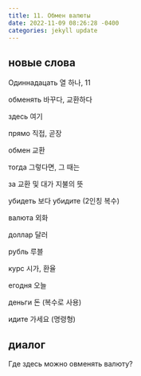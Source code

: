 ```yaml
---
title: 11. Обмен валюты
date: 2022-11-09 08:26:28 -0400
categories: jekyll update
---
```


## новые слова

Одиннадацать    열 하나, 11

обменять    바꾸다, 교환하다

здесь   여기

прямо   직접, 곧장

обмен   교환

тогда   그렇다면, 그 때는 

за  교환 및 대가 지불의 뜻

убидеть     보다 убидите (2인칭 복수)

валюта      외화

доллар      달러

рубль       루블

курс        시가, 환율

егодня      오늘

деньги      돈 (복수로 사용)

идите       가세요 (명령형)


## диалог

Где здесь можно овменять валюту?

